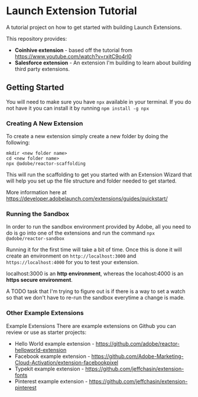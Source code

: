 # Launch Extension Tutorial

A tutorial project on how to get started with building Launch Extensions.

This repository provides:
* **Coinhive extension** - based off the tutorial from https://www.youtube.com/watch?v=rxjtC9o4rl0
* **Salesforce extension** - An extension I'm building to learn about building third party extensions.

## Getting Started

You will need to make sure you have `npx` available in your terminal. If you do not have it you can install it by running `npm install -g npx`

### Creating A New Extension

To create a new extension simply create a new folder by doing the following:

```
mkdir <new folder name>
cd <new folder name>
npx @adobe/reactor-scaffolding
```
This will run the scaffolding to get you started with an Extension Wizard that will help you set up the file structure and folder needed to get started.

More information here at https://developer.adobelaunch.com/extensions/guides/quickstart/

### Running the Sandbox

In order to run the sandbox environment provided by Adobe, all you need to do is go into one of the extensions and run the command `npx @adobe/reactor-sandbox`

Running it for the first time will take a bit of time. Once this is done it will create an environment on `http://localhost:3000` and `https://localhost:4000` for you to test your extension.

localhost:3000 is an **http environment**, whereas the locahost:4000 is an **https secure environment**.

A TODO task that I'm trying to figure out is if there is a way to set a watch so that we don't have to re-run the sandbox everytime a change is made.

### Other Example Extensions

Example Extensions
There are example extensions on Github you can review or use as starter projects:

* Hello World example extension - https://github.com/adobe/reactor-helloworld-extension
* Facebook example extension - https://github.com/Adobe-Marketing-Cloud-Activation/extension-facebookpixel
* Typekit example extension - https://github.com/jeffchasin/extension-fonts
* Pinterest example extension - https://github.com/jeffchasin/extension-pinterest




